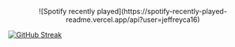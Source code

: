 <p align="center">
![Spotify recently played](https://spotify-recently-played-readme.vercel.app/api?user=jeffreyca16)

[![GitHub Streak](http://github-readme-streak-stats.herokuapp.com?user=qa1602&theme=dark&exclude_days=Sun&card_width=496)](https://git.io/qa1602)
</p>


